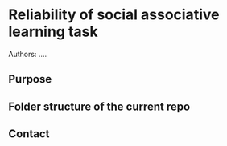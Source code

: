 # Reliability of social associative learning task

Authors: ....


## Purpose


## Folder structure of the current repo


## Contact

